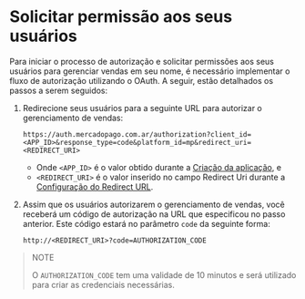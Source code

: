 # Solicitar permissão aos seus usuários

Para iniciar o processo de autorização e solicitar permissões aos seus usuários para gerenciar vendas em seu nome, é necessário implementar o fluxo de autorização utilizando o OAuth. A seguir, estão detalhados os passos a serem seguidos:

1. Redirecione seus usuários para a seguinte URL para autorizar o gerenciamento de vendas:

    ```curl
    https://auth.mercadopago.com.ar/authorization?client_id=<APP_ID>&response_type=code&platform_id=mp&redirect_uri=<REDIRECT_URI>
    ```

    - Onde `<APP_ID>` é o valor obtido durante a [Criação da aplicação](/developers/pt/docs/split-payment/integration-configuration/create-application), e
    - `<REDIRECT_URI>` é o valor inserido no campo Redirect Uri durante a [Configuração do Redirect URL](/developers/pt/docs/split-payment/integration-configuration/create-application).

2. Assim que os usuários autorizarem o gerenciamento de vendas, você receberá um código de autorização na URL que especificou no passo anterior. Este código estará no parâmetro `code` da seguinte forma:

    ```curl
    http://<REDIRECT_URI>?code=AUTHORIZATION_CODE
    ```

> NOTE
>
> O `AUTHORIZATION_CODE` tem uma validade de 10 minutos e será utilizado para criar as credenciais necessárias.